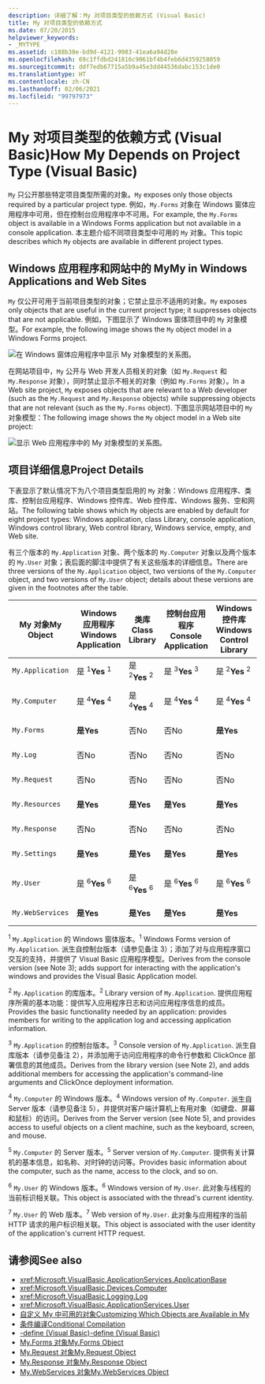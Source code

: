```yaml
---
description: 详细了解：My 对项目类型的依赖方式 (Visual Basic)
title: My 对项目类型的依赖方式
ms.date: 07/20/2015
helpviewer_keywords:
- _MYTYPE
ms.assetid: c188b38e-bd9d-4121-9983-41ea6a94d28e
ms.openlocfilehash: 69c1ffdbd241816c9061bf4b4feb6d4359258059
ms.sourcegitcommit: ddf7edb67715a5b9a45e3dd44536dabc153c1de0
ms.translationtype: HT
ms.contentlocale: zh-CN
ms.lasthandoff: 02/06/2021
ms.locfileid: "99797973"
---
```

# <a name="how-my-depends-on-project-type-visual-basic"></a><span data-ttu-id="7e5c9-103">My 对项目类型的依赖方式 (Visual Basic)</span><span class="sxs-lookup"><span data-stu-id="7e5c9-103">How My Depends on Project Type (Visual Basic)</span></span>

<span data-ttu-id="7e5c9-104">`My` 只公开那些特定项目类型所需的对象。</span><span class="sxs-lookup"><span data-stu-id="7e5c9-104">`My` exposes only those objects required by a particular project type.</span></span> <span data-ttu-id="7e5c9-105">例如，`My.Forms` 对象在 Windows 窗体应用程序中可用，但在控制台应用程序中不可用。</span><span class="sxs-lookup"><span data-stu-id="7e5c9-105">For example, the `My.Forms` object is available in a Windows Forms application but not available in a console application.</span></span> <span data-ttu-id="7e5c9-106">本主题介绍不同项目类型中可用的 `My` 对象。</span><span class="sxs-lookup"><span data-stu-id="7e5c9-106">This topic describes which `My` objects are available in different project types.</span></span>  
  
## <a name="my-in-windows-applications-and-web-sites"></a><span data-ttu-id="7e5c9-107">Windows 应用程序和网站中的 My</span><span class="sxs-lookup"><span data-stu-id="7e5c9-107">My in Windows Applications and Web Sites</span></span>  

 <span data-ttu-id="7e5c9-108">`My` 仅公开可用于当前项目类型的对象；它禁止显示不适用的对象。</span><span class="sxs-lookup"><span data-stu-id="7e5c9-108">`My` exposes only objects that are useful in the current project type; it suppresses objects that are not applicable.</span></span> <span data-ttu-id="7e5c9-109">例如，下图显示了 Windows 窗体项目中的 `My` 对象模型。</span><span class="sxs-lookup"><span data-stu-id="7e5c9-109">For example, the following image shows the `My` object model in a Windows Forms project.</span></span>  
  
 ![在 Windows 窗体应用程序中显示 My 对象模型的关系图。](./media/how-my-depends-on-project-type/my-object-model-windows-forms.png)  
  
 <span data-ttu-id="7e5c9-111">在网站项目中，`My` 公开与 Web 开发人员相关的对象（如 `My.Request` 和 `My.Response` 对象），同时禁止显示不相关的对象（例如 `My.Forms` 对象）。</span><span class="sxs-lookup"><span data-stu-id="7e5c9-111">In a Web site project, `My` exposes objects that are relevant to a Web developer (such as the `My.Request` and `My.Response` objects) while suppressing objects that are not relevant (such as the `My.Forms` object).</span></span> <span data-ttu-id="7e5c9-112">下图显示网站项目中的 `My` 对象模型：</span><span class="sxs-lookup"><span data-stu-id="7e5c9-112">The following image shows the `My` object model in a Web site project:</span></span>  
  
 ![显示 Web 应用程序中的 My 对象模型的关系图。](./media/how-my-depends-on-project-type/my-object-model-web.png)  
  
## <a name="project-details"></a><span data-ttu-id="7e5c9-114">项目详细信息</span><span class="sxs-lookup"><span data-stu-id="7e5c9-114">Project Details</span></span>  

 <span data-ttu-id="7e5c9-115">下表显示了默认情况下为八个项目类型启用的 `My` 对象：Windows 应用程序、类库、控制台应用程序、Windows 控件库、Web 控件库、Windows 服务、空和网站。</span><span class="sxs-lookup"><span data-stu-id="7e5c9-115">The following table shows which `My` objects are enabled by default for eight project types: Windows application, class Library, console application, Windows control library, Web control library, Windows service, empty, and Web site.</span></span>  
  
 <span data-ttu-id="7e5c9-116">有三个版本的 `My.Application` 对象、两个版本的 `My.Computer` 对象以及两个版本的 `My.User` 对象；表后面的脚注中提供了有关这些版本的详细信息。</span><span class="sxs-lookup"><span data-stu-id="7e5c9-116">There are three versions of the `My.Application` object, two versions of the `My.Computer` object, and two versions of `My.User` object; details about these versions are given in the footnotes after the table.</span></span>  
  
|<span data-ttu-id="7e5c9-117">My 对象</span><span class="sxs-lookup"><span data-stu-id="7e5c9-117">My Object</span></span>|<span data-ttu-id="7e5c9-118">Windows 应用程序</span><span class="sxs-lookup"><span data-stu-id="7e5c9-118">Windows Application</span></span>|<span data-ttu-id="7e5c9-119">类库</span><span class="sxs-lookup"><span data-stu-id="7e5c9-119">Class Library</span></span>|<span data-ttu-id="7e5c9-120">控制台应用程序</span><span class="sxs-lookup"><span data-stu-id="7e5c9-120">Console Application</span></span>|<span data-ttu-id="7e5c9-121">Windows 控件库</span><span class="sxs-lookup"><span data-stu-id="7e5c9-121">Windows Control Library</span></span>|<span data-ttu-id="7e5c9-122">Web 控件库</span><span class="sxs-lookup"><span data-stu-id="7e5c9-122">Web Control Library</span></span>|<span data-ttu-id="7e5c9-123">Windows 服务</span><span class="sxs-lookup"><span data-stu-id="7e5c9-123">Windows Service</span></span>|<span data-ttu-id="7e5c9-124">空</span><span class="sxs-lookup"><span data-stu-id="7e5c9-124">Empty</span></span>|<span data-ttu-id="7e5c9-125">网站</span><span class="sxs-lookup"><span data-stu-id="7e5c9-125">Web Site</span></span>|  
|---|---|---|---|---|---|---|---|---|  
|`My.Application`|<span data-ttu-id="7e5c9-126">是  <sup>1</sup></span><span class="sxs-lookup"><span data-stu-id="7e5c9-126">**Yes** <sup>1</sup></span></span>|<span data-ttu-id="7e5c9-127">是  <sup>2</sup></span><span class="sxs-lookup"><span data-stu-id="7e5c9-127">**Yes** <sup>2</sup></span></span>|<span data-ttu-id="7e5c9-128">是  <sup>3</sup></span><span class="sxs-lookup"><span data-stu-id="7e5c9-128">**Yes** <sup>3</sup></span></span>|<span data-ttu-id="7e5c9-129">是  <sup>2</sup></span><span class="sxs-lookup"><span data-stu-id="7e5c9-129">**Yes** <sup>2</sup></span></span>|<span data-ttu-id="7e5c9-130">否</span><span class="sxs-lookup"><span data-stu-id="7e5c9-130">No</span></span>|<span data-ttu-id="7e5c9-131">是  <sup>3</sup></span><span class="sxs-lookup"><span data-stu-id="7e5c9-131">**Yes** <sup>3</sup></span></span>|<span data-ttu-id="7e5c9-132">否</span><span class="sxs-lookup"><span data-stu-id="7e5c9-132">No</span></span>|<span data-ttu-id="7e5c9-133">否</span><span class="sxs-lookup"><span data-stu-id="7e5c9-133">No</span></span>|  
|`My.Computer`|<span data-ttu-id="7e5c9-134">是  <sup>4</sup></span><span class="sxs-lookup"><span data-stu-id="7e5c9-134">**Yes** <sup>4</sup></span></span>|<span data-ttu-id="7e5c9-135">是  <sup>4</sup></span><span class="sxs-lookup"><span data-stu-id="7e5c9-135">**Yes** <sup>4</sup></span></span>|<span data-ttu-id="7e5c9-136">是  <sup>4</sup></span><span class="sxs-lookup"><span data-stu-id="7e5c9-136">**Yes** <sup>4</sup></span></span>|<span data-ttu-id="7e5c9-137">是  <sup>4</sup></span><span class="sxs-lookup"><span data-stu-id="7e5c9-137">**Yes** <sup>4</sup></span></span>|<span data-ttu-id="7e5c9-138">是  <sup>5</sup></span><span class="sxs-lookup"><span data-stu-id="7e5c9-138">**Yes** <sup>5</sup></span></span>|<span data-ttu-id="7e5c9-139">是  <sup>4</sup></span><span class="sxs-lookup"><span data-stu-id="7e5c9-139">**Yes** <sup>4</sup></span></span>|<span data-ttu-id="7e5c9-140">否</span><span class="sxs-lookup"><span data-stu-id="7e5c9-140">No</span></span>|<span data-ttu-id="7e5c9-141">是  <sup>5</sup></span><span class="sxs-lookup"><span data-stu-id="7e5c9-141">**Yes** <sup>5</sup></span></span>|  
|`My.Forms`|<span data-ttu-id="7e5c9-142">**是**</span><span class="sxs-lookup"><span data-stu-id="7e5c9-142">**Yes**</span></span>|<span data-ttu-id="7e5c9-143">否</span><span class="sxs-lookup"><span data-stu-id="7e5c9-143">No</span></span>|<span data-ttu-id="7e5c9-144">否</span><span class="sxs-lookup"><span data-stu-id="7e5c9-144">No</span></span>|<span data-ttu-id="7e5c9-145">**是**</span><span class="sxs-lookup"><span data-stu-id="7e5c9-145">**Yes**</span></span>|<span data-ttu-id="7e5c9-146">否</span><span class="sxs-lookup"><span data-stu-id="7e5c9-146">No</span></span>|<span data-ttu-id="7e5c9-147">否</span><span class="sxs-lookup"><span data-stu-id="7e5c9-147">No</span></span>|<span data-ttu-id="7e5c9-148">否</span><span class="sxs-lookup"><span data-stu-id="7e5c9-148">No</span></span>|<span data-ttu-id="7e5c9-149">否</span><span class="sxs-lookup"><span data-stu-id="7e5c9-149">No</span></span>|  
|`My.Log`|<span data-ttu-id="7e5c9-150">否</span><span class="sxs-lookup"><span data-stu-id="7e5c9-150">No</span></span>|<span data-ttu-id="7e5c9-151">否</span><span class="sxs-lookup"><span data-stu-id="7e5c9-151">No</span></span>|<span data-ttu-id="7e5c9-152">否</span><span class="sxs-lookup"><span data-stu-id="7e5c9-152">No</span></span>|<span data-ttu-id="7e5c9-153">否</span><span class="sxs-lookup"><span data-stu-id="7e5c9-153">No</span></span>|<span data-ttu-id="7e5c9-154">否</span><span class="sxs-lookup"><span data-stu-id="7e5c9-154">No</span></span>|<span data-ttu-id="7e5c9-155">否</span><span class="sxs-lookup"><span data-stu-id="7e5c9-155">No</span></span>|<span data-ttu-id="7e5c9-156">否</span><span class="sxs-lookup"><span data-stu-id="7e5c9-156">No</span></span>|<span data-ttu-id="7e5c9-157">**是**</span><span class="sxs-lookup"><span data-stu-id="7e5c9-157">**Yes**</span></span>|  
|`My.Request`|<span data-ttu-id="7e5c9-158">否</span><span class="sxs-lookup"><span data-stu-id="7e5c9-158">No</span></span>|<span data-ttu-id="7e5c9-159">否</span><span class="sxs-lookup"><span data-stu-id="7e5c9-159">No</span></span>|<span data-ttu-id="7e5c9-160">否</span><span class="sxs-lookup"><span data-stu-id="7e5c9-160">No</span></span>|<span data-ttu-id="7e5c9-161">否</span><span class="sxs-lookup"><span data-stu-id="7e5c9-161">No</span></span>|<span data-ttu-id="7e5c9-162">否</span><span class="sxs-lookup"><span data-stu-id="7e5c9-162">No</span></span>|<span data-ttu-id="7e5c9-163">否</span><span class="sxs-lookup"><span data-stu-id="7e5c9-163">No</span></span>|<span data-ttu-id="7e5c9-164">否</span><span class="sxs-lookup"><span data-stu-id="7e5c9-164">No</span></span>|<span data-ttu-id="7e5c9-165">**是**</span><span class="sxs-lookup"><span data-stu-id="7e5c9-165">**Yes**</span></span>|  
|`My.Resources`|<span data-ttu-id="7e5c9-166">**是**</span><span class="sxs-lookup"><span data-stu-id="7e5c9-166">**Yes**</span></span>|<span data-ttu-id="7e5c9-167">**是**</span><span class="sxs-lookup"><span data-stu-id="7e5c9-167">**Yes**</span></span>|<span data-ttu-id="7e5c9-168">**是**</span><span class="sxs-lookup"><span data-stu-id="7e5c9-168">**Yes**</span></span>|<span data-ttu-id="7e5c9-169">**是**</span><span class="sxs-lookup"><span data-stu-id="7e5c9-169">**Yes**</span></span>|<span data-ttu-id="7e5c9-170">**是**</span><span class="sxs-lookup"><span data-stu-id="7e5c9-170">**Yes**</span></span>|<span data-ttu-id="7e5c9-171">**是**</span><span class="sxs-lookup"><span data-stu-id="7e5c9-171">**Yes**</span></span>|<span data-ttu-id="7e5c9-172">否</span><span class="sxs-lookup"><span data-stu-id="7e5c9-172">No</span></span>|<span data-ttu-id="7e5c9-173">否</span><span class="sxs-lookup"><span data-stu-id="7e5c9-173">No</span></span>|  
|`My.Response`|<span data-ttu-id="7e5c9-174">否</span><span class="sxs-lookup"><span data-stu-id="7e5c9-174">No</span></span>|<span data-ttu-id="7e5c9-175">否</span><span class="sxs-lookup"><span data-stu-id="7e5c9-175">No</span></span>|<span data-ttu-id="7e5c9-176">否</span><span class="sxs-lookup"><span data-stu-id="7e5c9-176">No</span></span>|<span data-ttu-id="7e5c9-177">否</span><span class="sxs-lookup"><span data-stu-id="7e5c9-177">No</span></span>|<span data-ttu-id="7e5c9-178">否</span><span class="sxs-lookup"><span data-stu-id="7e5c9-178">No</span></span>|<span data-ttu-id="7e5c9-179">否</span><span class="sxs-lookup"><span data-stu-id="7e5c9-179">No</span></span>|<span data-ttu-id="7e5c9-180">否</span><span class="sxs-lookup"><span data-stu-id="7e5c9-180">No</span></span>|<span data-ttu-id="7e5c9-181">**是**</span><span class="sxs-lookup"><span data-stu-id="7e5c9-181">**Yes**</span></span>|  
|`My.Settings`|<span data-ttu-id="7e5c9-182">**是**</span><span class="sxs-lookup"><span data-stu-id="7e5c9-182">**Yes**</span></span>|<span data-ttu-id="7e5c9-183">**是**</span><span class="sxs-lookup"><span data-stu-id="7e5c9-183">**Yes**</span></span>|<span data-ttu-id="7e5c9-184">**是**</span><span class="sxs-lookup"><span data-stu-id="7e5c9-184">**Yes**</span></span>|<span data-ttu-id="7e5c9-185">**是**</span><span class="sxs-lookup"><span data-stu-id="7e5c9-185">**Yes**</span></span>|<span data-ttu-id="7e5c9-186">**是**</span><span class="sxs-lookup"><span data-stu-id="7e5c9-186">**Yes**</span></span>|<span data-ttu-id="7e5c9-187">**是**</span><span class="sxs-lookup"><span data-stu-id="7e5c9-187">**Yes**</span></span>|<span data-ttu-id="7e5c9-188">否</span><span class="sxs-lookup"><span data-stu-id="7e5c9-188">No</span></span>|<span data-ttu-id="7e5c9-189">否</span><span class="sxs-lookup"><span data-stu-id="7e5c9-189">No</span></span>|  
|`My.User`|<span data-ttu-id="7e5c9-190">是  <sup>6</sup></span><span class="sxs-lookup"><span data-stu-id="7e5c9-190">**Yes** <sup>6</sup></span></span>|<span data-ttu-id="7e5c9-191">是  <sup>6</sup></span><span class="sxs-lookup"><span data-stu-id="7e5c9-191">**Yes** <sup>6</sup></span></span>|<span data-ttu-id="7e5c9-192">是  <sup>6</sup></span><span class="sxs-lookup"><span data-stu-id="7e5c9-192">**Yes** <sup>6</sup></span></span>|<span data-ttu-id="7e5c9-193">是  <sup>6</sup></span><span class="sxs-lookup"><span data-stu-id="7e5c9-193">**Yes** <sup>6</sup></span></span>|<span data-ttu-id="7e5c9-194">是  <sup>7</sup></span><span class="sxs-lookup"><span data-stu-id="7e5c9-194">**Yes** <sup>7</sup></span></span>|<span data-ttu-id="7e5c9-195">是  <sup>6</sup></span><span class="sxs-lookup"><span data-stu-id="7e5c9-195">**Yes** <sup>6</sup></span></span>|<span data-ttu-id="7e5c9-196">否</span><span class="sxs-lookup"><span data-stu-id="7e5c9-196">No</span></span>|<span data-ttu-id="7e5c9-197">是  <sup>7</sup></span><span class="sxs-lookup"><span data-stu-id="7e5c9-197">**Yes** <sup>7</sup></span></span>|  
|`My.WebServices`|<span data-ttu-id="7e5c9-198">**是**</span><span class="sxs-lookup"><span data-stu-id="7e5c9-198">**Yes**</span></span>|<span data-ttu-id="7e5c9-199">**是**</span><span class="sxs-lookup"><span data-stu-id="7e5c9-199">**Yes**</span></span>|<span data-ttu-id="7e5c9-200">**是**</span><span class="sxs-lookup"><span data-stu-id="7e5c9-200">**Yes**</span></span>|<span data-ttu-id="7e5c9-201">**是**</span><span class="sxs-lookup"><span data-stu-id="7e5c9-201">**Yes**</span></span>|<span data-ttu-id="7e5c9-202">**是**</span><span class="sxs-lookup"><span data-stu-id="7e5c9-202">**Yes**</span></span>|<span data-ttu-id="7e5c9-203">**是**</span><span class="sxs-lookup"><span data-stu-id="7e5c9-203">**Yes**</span></span>|<span data-ttu-id="7e5c9-204">否</span><span class="sxs-lookup"><span data-stu-id="7e5c9-204">No</span></span>|<span data-ttu-id="7e5c9-205">否</span><span class="sxs-lookup"><span data-stu-id="7e5c9-205">No</span></span>|  
  
 <span data-ttu-id="7e5c9-206"><sup>1</sup> `My.Application` 的 Windows 窗体版本。</span><span class="sxs-lookup"><span data-stu-id="7e5c9-206"><sup>1</sup> Windows Forms version of `My.Application`.</span></span> <span data-ttu-id="7e5c9-207">派生自控制台版本（请参见备注 3）；添加了对与应用程序窗口交互的支持，并提供了 Visual Basic 应用程序模型。</span><span class="sxs-lookup"><span data-stu-id="7e5c9-207">Derives from the console version (see Note 3); adds support for interacting with the application's windows and provides the Visual Basic Application model.</span></span>  
  
 <span data-ttu-id="7e5c9-208"><sup>2</sup> `My.Application` 的库版本。</span><span class="sxs-lookup"><span data-stu-id="7e5c9-208"><sup>2</sup> Library version of `My.Application`.</span></span> <span data-ttu-id="7e5c9-209">提供应用程序所需的基本功能：提供写入应用程序日志和访问应用程序信息的成员。</span><span class="sxs-lookup"><span data-stu-id="7e5c9-209">Provides the basic functionality needed by an application: provides members for writing to the application log and accessing application information.</span></span>  
  
 <span data-ttu-id="7e5c9-210"><sup>3</sup> `My.Application` 的控制台版本。</span><span class="sxs-lookup"><span data-stu-id="7e5c9-210"><sup>3</sup> Console version of `My.Application`.</span></span> <span data-ttu-id="7e5c9-211">派生自库版本（请参见备注 2），并添加用于访问应用程序的命令行参数和 ClickOnce 部署信息的其他成员。</span><span class="sxs-lookup"><span data-stu-id="7e5c9-211">Derives from the library version (see Note 2), and adds additional members for accessing the application's command-line arguments and ClickOnce deployment information.</span></span>  
  
 <span data-ttu-id="7e5c9-212"><sup>4</sup> `My.Computer` 的 Windows 版本。</span><span class="sxs-lookup"><span data-stu-id="7e5c9-212"><sup>4</sup> Windows version of `My.Computer`.</span></span> <span data-ttu-id="7e5c9-213">派生自 Server 版本（请参见备注 5），并提供对客户端计算机上有用对象（如键盘、屏幕和鼠标）的访问。</span><span class="sxs-lookup"><span data-stu-id="7e5c9-213">Derives from the Server version (see Note 5), and provides access to useful objects on a client machine, such as the keyboard, screen, and mouse.</span></span>  
  
 <span data-ttu-id="7e5c9-214"><sup>5</sup> `My.Computer` 的 Server 版本。</span><span class="sxs-lookup"><span data-stu-id="7e5c9-214"><sup>5</sup> Server version of `My.Computer`.</span></span> <span data-ttu-id="7e5c9-215">提供有关计算机的基本信息，如名称、对时钟的访问等。</span><span class="sxs-lookup"><span data-stu-id="7e5c9-215">Provides basic information about the computer, such as the name, access to the clock, and so on.</span></span>  
  
 <span data-ttu-id="7e5c9-216"><sup>6</sup> `My.User` 的 Windows 版本。</span><span class="sxs-lookup"><span data-stu-id="7e5c9-216"><sup>6</sup> Windows version of `My.User`.</span></span> <span data-ttu-id="7e5c9-217">此对象与线程的当前标识相关联。</span><span class="sxs-lookup"><span data-stu-id="7e5c9-217">This object is associated with the thread's current identity.</span></span>  
  
 <span data-ttu-id="7e5c9-218"><sup>7</sup> `My.User` 的 Web 版本。</span><span class="sxs-lookup"><span data-stu-id="7e5c9-218"><sup>7</sup> Web version of `My.User`.</span></span> <span data-ttu-id="7e5c9-219">此对象与应用程序的当前 HTTP 请求的用户标识相关联。</span><span class="sxs-lookup"><span data-stu-id="7e5c9-219">This object is associated with the user identity of the application's current HTTP request.</span></span>  
  
## <a name="see-also"></a><span data-ttu-id="7e5c9-220">请参阅</span><span class="sxs-lookup"><span data-stu-id="7e5c9-220">See also</span></span>

- <xref:Microsoft.VisualBasic.ApplicationServices.ApplicationBase>
- <xref:Microsoft.VisualBasic.Devices.Computer>
- <xref:Microsoft.VisualBasic.Logging.Log>
- <xref:Microsoft.VisualBasic.ApplicationServices.User>
- [<span data-ttu-id="7e5c9-221">自定义 My 中可用的对象</span><span class="sxs-lookup"><span data-stu-id="7e5c9-221">Customizing Which Objects are Available in My</span></span>](../customizing-extending-my/customizing-which-objects-are-available-in-my.md)
- [<span data-ttu-id="7e5c9-222">条件编译</span><span class="sxs-lookup"><span data-stu-id="7e5c9-222">Conditional Compilation</span></span>](../../programming-guide/program-structure/conditional-compilation.md)
- [<span data-ttu-id="7e5c9-223">-define (Visual Basic)</span><span class="sxs-lookup"><span data-stu-id="7e5c9-223">-define (Visual Basic)</span></span>](../../reference/command-line-compiler/define.md)
- [<span data-ttu-id="7e5c9-224">My.Forms 对象</span><span class="sxs-lookup"><span data-stu-id="7e5c9-224">My.Forms Object</span></span>](../../language-reference/objects/my-forms-object.md)
- [<span data-ttu-id="7e5c9-225">My.Request 对象</span><span class="sxs-lookup"><span data-stu-id="7e5c9-225">My.Request Object</span></span>](../../language-reference/objects/my-request-object.md)
- [<span data-ttu-id="7e5c9-226">My.Response 对象</span><span class="sxs-lookup"><span data-stu-id="7e5c9-226">My.Response Object</span></span>](../../language-reference/objects/my-response-object.md)
- [<span data-ttu-id="7e5c9-227">My.WebServices 对象</span><span class="sxs-lookup"><span data-stu-id="7e5c9-227">My.WebServices Object</span></span>](../../language-reference/objects/my-webservices-object.md)
